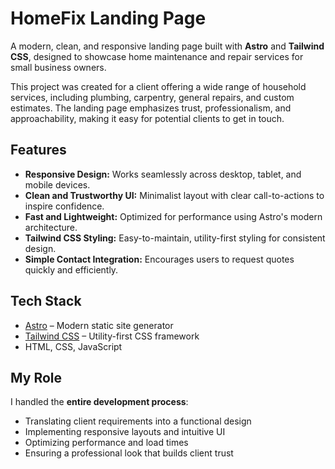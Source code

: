 # HomeFix Landing Page

A modern, clean, and responsive landing page built with **Astro** and **Tailwind CSS**, designed to showcase home maintenance and repair services for small business owners.

This project was created for a client offering a wide range of household services, including plumbing, carpentry, general repairs, and custom estimates. The landing page emphasizes trust, professionalism, and approachability, making it easy for potential clients to get in touch.

## Features

- **Responsive Design:** Works seamlessly across desktop, tablet, and mobile devices.
- **Clean and Trustworthy UI:** Minimalist layout with clear call-to-actions to inspire confidence.
- **Fast and Lightweight:** Optimized for performance using Astro's modern architecture.
- **Tailwind CSS Styling:** Easy-to-maintain, utility-first styling for consistent design.
- **Simple Contact Integration:** Encourages users to request quotes quickly and efficiently.

## Tech Stack

- [Astro](https://astro.build/) – Modern static site generator
- [Tailwind CSS](https://tailwindcss.com/) – Utility-first CSS framework
- HTML, CSS, JavaScript

## My Role

I handled the **entire development process**:

- Translating client requirements into a functional design
- Implementing responsive layouts and intuitive UI
- Optimizing performance and load times
- Ensuring a professional look that builds client trust  
